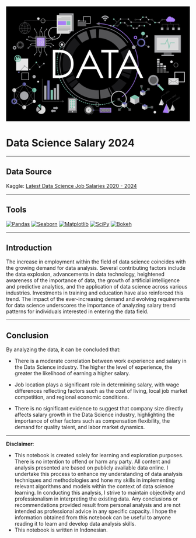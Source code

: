 ![Data Science Salary 2024](https://github.com/DarlyP/Data-Science-Salary-2024/blob/main/DataScience.jpg)

# Data Science Salary 2024

---


## Data Source

Kaggle: [Latest Data Science Job Salaries 2020 - 2024](https://www.kaggle.com/datasets/saurabhbadole/latest-data-science-job-salaries-2024)

---

## Tools
[<img src="https://img.shields.io/badge/Pandas-150458?style=for-the-badge&logo=pandas&logoColor=white" alt="Pandas" />](https://pandas.pydata.org/)
[<img src="https://img.shields.io/badge/Seaborn-388E3C?style=for-the-badge&logo=seaborn&logoColor=white" alt="Seaborn" />](https://seaborn.pydata.org/)
[<img src="https://img.shields.io/badge/Matplotlib-3776AB?style=for-the-badge&logo=matplotlib&logoColor=white" alt="Matplotlib" />](https://matplotlib.org/)
[<img src="https://img.shields.io/badge/SciPy-8CAAE6?style=for-the-badge&logo=scipy&logoColor=white" alt="SciPy" />](https://www.scipy.org/)
[<img src="https://img.shields.io/badge/Bokeh-E1477E?style=for-the-badge&logo=bokeh&logoColor=white" alt="Bokeh" />](https://bokeh.org/)

---

## Introduction

The increase in employment within the field of data science coincides with the growing demand for data analysis. Several contributing factors include the data explosion, advancements in data technology, heightened awareness of the importance of data, the growth of artificial intelligence and predictive analytics, and the application of data science across various industries. Investments in training and education have also reinforced this trend. The impact of the ever-increasing demand and evolving requirements for data science underscores the importance of analyzing salary trend patterns for individuals interested in entering the data field.

---

## Conclusion

By analyzing the data, it can be concluded that:

- There is a moderate correlation between work experience and salary in the Data Science industry. The higher the level of experience, the greater the likelihood of earning a higher salary.

- Job location plays a significant role in determining salary, with wage differences reflecting factors such as the cost of living, local job market competition, and regional economic conditions.

- There is no significant evidence to suggest that company size directly affects salary growth in the Data Science industry, highlighting the importance of other factors such as compensation flexibility, the demand for quality talent, and labor market dynamics.

---

**Disclaimer**: 
- This notebook is created solely for learning and exploration purposes. There is no intention to offend or harm any party. All content and analysis presented are based on publicly available data online. I undertake this process to enhance my understanding of data analysis techniques and methodologies and hone my skills in implementing relevant algorithms and models within the context of data science learning. In conducting this analysis, I strive to maintain objectivity and professionalism in interpreting the existing data. Any conclusions or recommendations provided result from personal analysis and are not intended as professional advice in any specific capacity. I hope the information obtained from this notebook can be useful to anyone reading it to learn and develop data analysis skills.
- This notebook is written in Indonesian.
